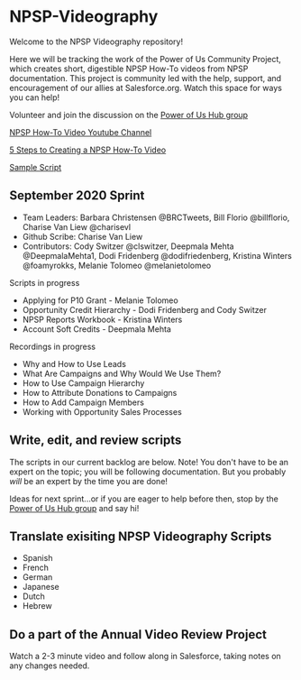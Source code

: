 # NPSP-Videography

Welcome to the NPSP Videography repository! 

Here we will be tracking the work of the Power of Us Community Project, which creates short, digestible NPSP How-To videos from NPSP documentation. This project is community led with the help, support, and encouragement of our allies at Salesforce.org. Watch this space for ways you can help!

Volunteer and join the discussion on the [Power of Us Hub group](https://powerofus.force.com/s/feed/0D51E00005GfhR2SAJ)

[NPSP How-To Video Youtube Channel](https://www.youtube.com/channel/UC8kDDLRZzDdOBS24al99Kag)

[5 Steps to Creating a NPSP How-To Video](https://docs.google.com/document/u/1/d/1zGtKyt2v8quwAJmXC3UQL3Dj07ltKosIJdH-Ldwy2MM/pub)

[Sample Script](https://docs.google.com/document/d/1uvOblGaCT5CYp9WavSy06AlfWdkGpqlU2BBg0rVMDvI/edit)

## September 2020 Sprint
* Team Leaders: Barbara Christensen @BRCTweets, Bill Florio @billflorio, Charise Van Liew @charisevl
* Github Scribe: Charise Van Liew
* Contributors: Cody Switzer @clswitzer, Deepmala Mehta @DeepmalaMehta1, Dodi Fridenberg @dodifriedenberg, Kristina Winters @foamyrokks, Melanie Tolomeo @melanietolomeo

Scripts in progress
* Applying for P10 Grant - Melanie Tolomeo
* Opportunity Credit Hierarchy - Dodi Fridenberg and Cody Switzer
* NPSP Reports Workbook - Kristina Winters
* Account Soft Credits - Deepmala Mehta

Recordings in progress
* Why and How to Use Leads 
* What Are Campaigns and Why Would We Use Them?
* How to Use Campaign Hierarchy
* How to Attribute Donations to Campaigns
* How to Add Campaign Members
* Working with Opportunity Sales Processes 


## Write, edit, and review scripts
The scripts in our current backlog are below. Note! You don't have to be an expert on the topic; you will be following documentation. But you probably *will* be an expert by the time you are done! 

Ideas for next sprint...or if you are eager to help before then, stop by the [Power of Us Hub group](https://powerofus.force.com/s/feed/0D51E00005GfhR2SAJ) and say hi!

## Translate exisiting NPSP Videography Scripts
* Spanish
* French
* German
* Japanese
* Dutch
* Hebrew

## Do a part of the Annual Video Review Project
Watch a 2-3 minute video and follow along in Salesforce, taking notes on any changes needed.
 
